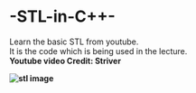 # -STL-in-C++-
Learn the basic STL from youtube.<br/>
It is the code which is being used in the lecture.<br/>
<b>Youtube video Credit: Striver<b>

![stl image](https://user-images.githubusercontent.com/95958206/218121088-7aa562c2-1326-4601-8000-0b6d353b5c47.png)
